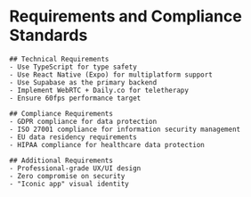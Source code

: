 # Requirements and Compliance Standards

    ## Technical Requirements
    - Use TypeScript for type safety
    - Use React Native (Expo) for multiplatform support
    - Use Supabase as the primary backend
    - Implement WebRTC + Daily.co for teletherapy
    - Ensure 60fps performance target

    ## Compliance Requirements
    - GDPR compliance for data protection
    - ISO 27001 compliance for information security management
    - EU data residency requirements
    - HIPAA compliance for healthcare data protection

    ## Additional Requirements
    - Professional-grade UX/UI design
    - Zero compromise on security
    - "Iconic app" visual identity
